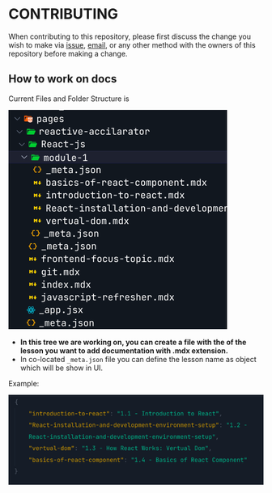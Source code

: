 # CONTRIBUTING

When contributing to this repository, please first discuss the change you wish to make via [issue](https://github.com/Deveripon/reactive-accelarator/issues), [email](mailto:devripon.io@gmail.com), or any other method with the owners of this repository before making a change.

## How to work on docs

Current Files and Folder Structure is

![Filetree](./public/filetree.png)

-   **In this tree we are working on, you can create a file with the of the lesson you want to add documentation with .mdx extension.**
-   In co-located `_meta.json` file you can define the lesson name as object which will be show in UI.

Example:

![meta](./public/meta.png)

